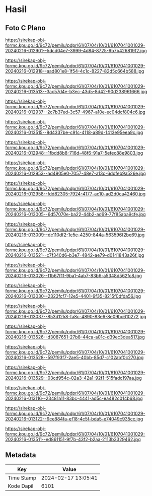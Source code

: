 # Hasil

## Foto C Plano

https://sirekap-obj-formc.kpu.go.id/9c72/pemilu/pdpr/61/07/04/10/01/6107041001029-20240216-012901--5dcd04e7-3999-4d84-8725-9b7b426819f2.jpg

https://sirekap-obj-formc.kpu.go.id/9c72/pemilu/pdpr/61/07/04/10/01/6107041001029-20240216-012918--aad801e8-1f54-4c1c-8227-82d5c664b588.jpg

https://sirekap-obj-formc.kpu.go.id/9c72/pemilu/pdpr/61/07/04/10/01/6107041001029-20240216-013513--3ac57d4e-b3ec-43d5-8d42-90d238961666.jpg

https://sirekap-obj-formc.kpu.go.id/9c72/pemilu/pdpr/61/07/04/10/01/6107041001029-20240216-012937--2c7b37ed-3c57-4967-a10e-ec04dcf804c6.jpg

https://sirekap-obj-formc.kpu.go.id/9c72/pemilu/pdpr/61/07/04/10/01/6107041001029-20240216-013515--8d4337be-c91c-4118-a89d-1413e95eea9c.jpg

https://sirekap-obj-formc.kpu.go.id/9c72/pemilu/pdpr/61/07/04/10/01/6107041001029-20240216-012948--1fbdd8b8-716d-48f6-91a7-5efec88e9803.jpg

https://sirekap-obj-formc.kpu.go.id/9c72/pemilu/pdpr/61/07/04/10/01/6107041001029-20240216-012953--ad4905e0-7057-48e7-a13c-6ddfeb9a526e.jpg

https://sirekap-obj-formc.kpu.go.id/9c72/pemilu/pdpr/61/07/04/10/01/6107041001029-20240216-012958--fdd82305-7924-4177-ac10-ad2d0ca42460.jpg

https://sirekap-obj-formc.kpu.go.id/9c72/pemilu/pdpr/61/07/04/10/01/6107041001029-20240216-013005--6d57070e-ba22-44b2-ad69-77f85aba9cfe.jpg

https://sirekap-obj-formc.kpu.go.id/9c72/pemilu/pdpr/61/07/04/10/01/6107041001029-20240216-013009--dc110df2-1e5e-4250-844a-563596f2be69.jpg

https://sirekap-obj-formc.kpu.go.id/9c72/pemilu/pdpr/61/07/04/10/01/6107041001029-20240216-013521--c7f340d6-b3e7-4842-ae79-d0141843a26f.jpg

https://sirekap-obj-formc.kpu.go.id/9c72/pemilu/pdpr/61/07/04/10/01/6107041001029-20240216-013026--f1b67f11-9ba1-4ab7-83b6-a5348d562fc8.jpg

https://sirekap-obj-formc.kpu.go.id/9c72/pemilu/pdpr/61/07/04/10/01/6107041001029-20240216-013030--2323fcf7-12e5-4401-9f35-8215f0dfda56.jpg

https://sirekap-obj-formc.kpu.go.id/9c72/pemilu/pdpr/61/07/04/10/01/6107041001029-20240216-013037--853d1258-fa8c-4890-83e6-8e09bc610272.jpg

https://sirekap-obj-formc.kpu.go.id/9c72/pemilu/pdpr/61/07/04/10/01/6107041001029-20240216-013526--d3087651-27b8-44ca-a01c-d39ec3dea517.jpg

https://sirekap-obj-formc.kpu.go.id/9c72/pemilu/pdpr/61/07/04/10/01/6107041001029-20240216-013528--597f93f7-2ae5-40bb-85d7-c102abf0c270.jpg

https://sirekap-obj-formc.kpu.go.id/9c72/pemilu/pdpr/61/07/04/10/01/6107041001029-20240216-013529--03cd954c-02a3-42a1-92f1-515fadc197aa.jpg

https://sirekap-obj-formc.kpu.go.id/9c72/pemilu/pdpr/61/07/04/10/01/6107041001029-20240216-013116--23481a11-83bc-4441-ad5c-ea482c014b68.jpg

https://sirekap-obj-formc.kpu.go.id/9c72/pemilu/pdpr/61/07/04/10/01/6107041001029-20240216-013122--9ce884fa-ef18-4c5f-bda5-e74049c935cc.jpg

https://sirekap-obj-formc.kpu.go.id/9c72/pemilu/pdpr/61/07/04/10/01/6107041001029-20240216-013511--ed861151-9f7b-43f2-b2aa-2113b3329462.jpg


## Metadata

| Key        | Value               |
| ---------- | ------------------- |
| Time Stamp | 2024-02-17 13:05:41 |
| Kode Dapil | 6101                |



